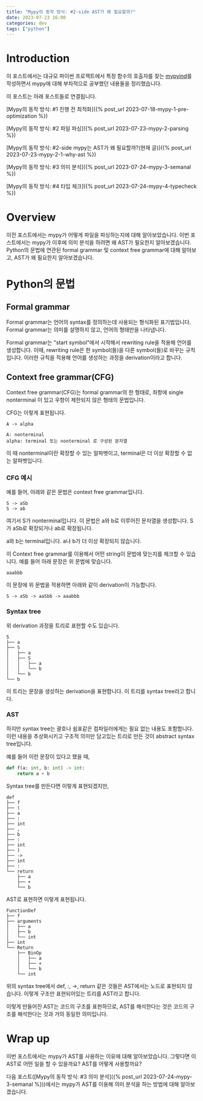 ```yaml
---
title: "Mypy의 동작 방식: #2-side AST가 왜 필요할까?"
date: 2023-07-23 16:00
categories: dev
tags: ["python"]
---
```


# Introduction

이 포스트에서는 대규모 파이썬 프로젝트에서 특정 함수의 호출자를 찾는 [mypyind](https://github.com/yangkyeongmo/mypyind)를 작성하면서 mypy에 대해 부차적으로 공부했던 내용들을 정리했습니다.

이 포스트는 아래 포스트들로 연결됩니다.

[Mypy의 동작 방식: #1 진행 전 최적화]({% post_url 2023-07-18-mypy-1-pre-optimization %})

[Mypy의 동작 방식: #2 파일 파싱]({% post_url 2023-07-23-mypy-2-parsing %})

[Mypy의 동작 방식: #2-side mypy는 AST가 왜 필요할까?(현재 글)]({% post_url 2023-07-23-mypy-2-1-why-ast %})

[Mypy의 동작 방식: #3 의미 분석]({% post_url 2023-07-24-mypy-3-semanal %})

[Mypy의 동작 방식: #4 타입 체크]({% post_url 2023-07-24-mypy-4-typecheck %})

# Overview

이전 포스트에서는 mypy가 어떻게 파일을 파싱하는지에 대해 알아보았습니다.
이번 포스트에서는 mypy가 이후에 의미 분석을 하려면 왜 AST가 필요한지 알아보겠습니다.
Python의 문법에 연관된 formal grammar 및 context free grammar에 대해 알아보고, AST가 왜 필요한지 알아보겠습니다.

# Python의 문법

## Formal grammar

Formal grammar는 언어의 syntax를 정의하는데 사용되는 형식화된 표기법입니다.
Formal grammar는 의미를 설명하지 않고, 언어의 형태만을 나타냅니다.

Formal grammar는 "start symbol"에서 시작해서 rewriting rule을 적용해 언어를 생성합니다.
이때, rewriting rule은 한 symbol(들)을 다른 symbol(들)로 바꾸는 규칙입니다.
이러한 규칙을 적용해 언어를 생성하는 과정을 derivation이라고 합니다.

## Context free grammar(CFG)

Context free grammar(CFG)는 formal grammar의 한 형태로, 좌항에 single nonterminal 이 있고 우항이 제한되지 않은 형태의 문법입니다.

CFG는 이렇게 표현됩니다.

```
A -> alpha

A: nonterminal
alpha: terminal 또는 nonterminal 로 구성된 문자열
```
이 때 nonterminal이란 확장할 수 있는 알파벳이고, terminal은 더 이상 확장할 수 없는 알파벳입니다.

### CFG 예시

예를 들어, 아래와 같은 문법은 context free grammar입니다.
```
S -> aSb
S -> ab
```
여기서 S가 nonterminal입니다. 이 문법은 a와 b로 이루어진 문자열을 생성합니다. S가 aSb로 확장되거나 ab로 확장됩니다.

a와 b는 terminal입니다. a나 b가 더 이상 확장되지 않습니다.

이 Context free grammar를 이용해서 어떤 string이 문법에 맞는지를 체크할 수 있습니다.
예를 들어 아래 문장은 위 문법에 맞습니다.
```
aaabbb
```
이 문장에 위 문법을 적용하면 아래와 같이 derivation이 가능합니다.
```
S -> aSb -> aaSbb -> aaabbb
```

### Syntax tree

위 derivation 과정을 트리로 표현할 수도 있습니다.
```
S
├── a
├── S
│   ├── a
│   ├── S
│   │   ├── a
│   │   └── b
│   └── b
└── b
```
이 트리는 문장을 생성하는 derivation을 표현합니다. 이 트리를 syntax tree라고 합니다.

### AST

하지만 syntax tree는 괄호나 쉼표같은 컴파일러에게는 필요 없는 내용도 포함합니다.
이런 내용을 추상화시키고 구조적 의미만 담고있는 트리로 만든 것이 abstract syntax tree입니다.

예를 들어 이런 문장이 있다고 했을 때,
```python
def f(a: int, b: int) -> int:
    return a + b
```
Syntax tree를 만든다면 이렇게 표현되겠지만,
```
def
├── f
├── (
├── a
├── :
├── int
├── ,
├── b
├── :
├── int
├── )
├── ->
├── int
├── :
└── return
    ├── a
    ├── +
    └── b
```

AST로 표현하면 이렇게 표현됩니다.
```
FunctionDef
├── f
├── arguments
│   ├── a
│   ├── b
│   └── int
├── int
└── Return
    ├── BinOp
    │   ├── a
    │   ├── +
    │   └── b
    └── int
```
위의 syntax tree에서 def, :, ->, return 같은 것들은 AST에서는 노드로 표현되지 않습니다.
이렇게 구조만 표현되어있는 트리를 AST라고 합니다.

이렇게 만들어진 AST는 코드의 구조를 표현하므로, AST를 해석한다는 것은 코드의 구조를 해석한다는 것과 거의 동일한 의미입니다.

# Wrap up

이번 포스트에서는 mypy가 AST를 사용하는 이유에 대해 알아보았습니다.
그렇다면 이 AST로 어떤 일을 할 수 있을까요?
AST를 어떻게 사용할까요?

다음 포스트([Mypy의 동작 방식: #3 의미 분석]({% post_url 2023-07-24-mypy-3-semanal %}))에서는 mypy가 AST를 이용해 의미 분석을 하는 방법에 대해 알아보겠습니다.
